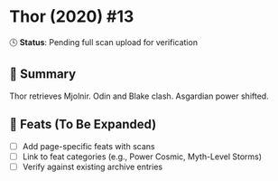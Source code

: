 # Thor (2020) #13

🕓 **Status**: Pending full scan upload for verification


## 📖 Summary
Thor retrieves Mjolnir. Odin and Blake clash. Asgardian power shifted.

## 🔹 Feats (To Be Expanded)
- [ ] Add page-specific feats with scans
- [ ] Link to feat categories (e.g., Power Cosmic, Myth-Level Storms)
- [ ] Verify against existing archive entries